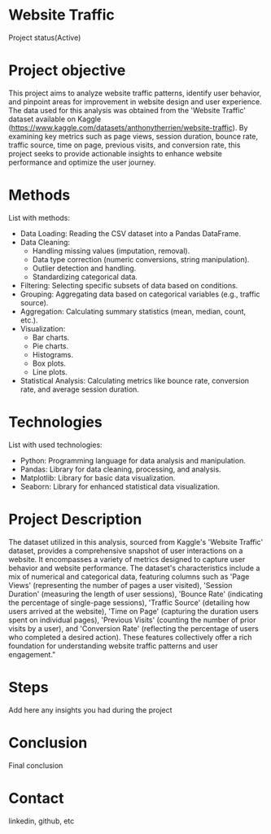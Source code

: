 # Website Traffic
  Project status(Active)

# Project objective
  This project aims to analyze website traffic patterns, identify user behavior, and pinpoint areas for improvement in website design and user experience. The data used for this analysis was obtained from the 'Website Traffic' dataset available on Kaggle (https://www.kaggle.com/datasets/anthonytherrien/website-traffic). By examining key metrics such as page views, session duration, bounce rate, traffic source, time on page, previous visits, and conversion rate, this project seeks to provide actionable insights to enhance website performance and optimize the user journey.

# Methods
  List with methods:
  - Data Loading: Reading the CSV dataset into a Pandas DataFrame.
  - Data Cleaning:
    - Handling missing values (imputation, removal).
    - Data type correction (numeric conversions, string manipulation).
    - Outlier detection and handling.
    - Standardizing categorical data.
  - Filtering: Selecting specific subsets of data based on conditions.
  - Grouping: Aggregating data based on categorical variables (e.g., traffic source).
  - Aggregation: Calculating summary statistics (mean, median, count, etc.).
  - Visualization:
    - Bar charts.
    - Pie charts.
    - Histograms.
    - Box plots.
    - Line plots.
  - Statistical Analysis: Calculating metrics like bounce rate, conversion rate, and average session duration.

# Technologies 
  List with used technologies:
  - Python: Programming language for data analysis and manipulation.
  - Pandas: Library for data cleaning, processing, and analysis.
  - Matplotlib: Library for basic data visualization.
  - Seaborn: Library for enhanced statistical data visualization.

# Project Description
  The dataset utilized in this analysis, sourced from Kaggle's 'Website Traffic' dataset, provides a comprehensive snapshot of user interactions on a website. It encompasses a variety of metrics designed to capture user behavior and website performance. The dataset's characteristics include a mix of numerical and categorical data, featuring columns such as 'Page Views' (representing the number of pages a user visited), 'Session Duration' (measuring the length of user sessions), 'Bounce Rate' (indicating the percentage of single-page sessions), 'Traffic Source' (detailing how users arrived at the website), 'Time on Page' (capturing the duration users spent on individual pages), 'Previous Visits' (counting the number of prior visits by a user), and 'Conversion Rate' (reflecting the percentage of users who completed a desired action). These features collectively offer a rich foundation for understanding website traffic patterns and user engagement."

# Steps
  Add here any insights you had during the project

# Conclusion
  Final conclusion
  
# Contact
  linkedin, github, etc 
  